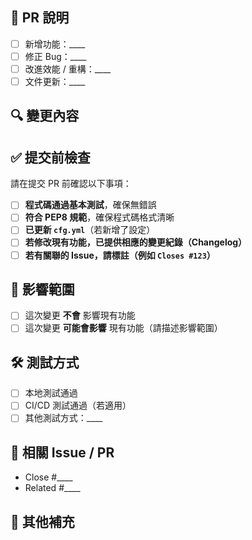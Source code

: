 ## 📌 PR 說明
<!-- 簡單描述這個 PR 的變更內容，例如新增了哪些功能、修復了什麼 Bug -->

- [ ] 新增功能：____
- [ ] 修正 Bug：____
- [ ] 改進效能 / 重構：____
- [ ] 文件更新：____

## 🔍 變更內容
<!-- 具體描述這次修改的內容，例如：
- 什麼功能被修改或新增？
- 是否有影響到現有功能？
- 是否需要額外的設定或調整？
-->

## ✅ 提交前檢查
請在提交 PR 前確認以下事項：
- [ ] **程式碼通過基本測試**，確保無錯誤
- [ ] **符合 PEP8 規範**，確保程式碼格式清晰
- [ ] **已更新 `cfg.yml`**（若新增了設定）
- [ ] **若修改現有功能，已提供相應的變更紀錄（Changelog）**
- [ ] **若有關聯的 Issue，請標註（例如 `Closes #123`）**

## 🚀 影響範圍
<!-- 這次變更是否影響現有功能？是否需要額外通知其他開發者？ -->
- [ ] 這次變更 **不會** 影響現有功能
- [ ] 這次變更 **可能會影響** 現有功能（請描述影響範圍）

## 🛠 測試方式
<!-- 如何測試這個 PR，請提供步驟或測試指令 -->

- [ ] 本地測試通過
- [ ] CI/CD 測試通過（若適用）
- [ ] 其他測試方式：____

## 📎 相關 Issue / PR
<!-- 如果這個 PR 相關聯 Issue 或其他 PR，請填寫連結 -->
- Close #____
- Related #____

## 📝 其他補充
<!-- 其他需要補充的內容，例如 TODO、技術決策、未來優化方向等 -->
